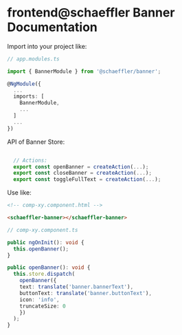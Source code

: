 # frontend@schaeffler Banner Documentation
Import into your project like:

```typescript
// app.modules.ts

import { BannerModule } from '@schaeffler/banner';

@NgModule({
  ...
  imports: [
    BannerModule,
    ...
  ]
  ...
})
```

API of Banner Store:
```typescript

  // Actions:
  export const openBanner = createAction(...);
  export const closeBanner = createAction(...);
  export const toggleFullText = createAction(...);
```

Use like:

```html
<!-- comp-xy.component.html -->

<schaeffler-banner></schaeffler-banner>
```

```typescript
// comp-xy.component.ts

public ngOnInit(): void {
  this.openBanner();
}

public openBanner(): void {
  this.store.dispatch(
    openBanner({
    text: translate('banner.bannerText'),
    buttonText: translate('banner.buttonText'),
    icon: 'info',
    truncateSize: 0
    })
  );
}
```
